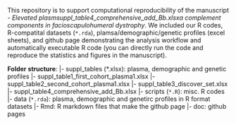 This repository is to support computational reproducibility of the manuscript - _Elevated plasmsuppl_table4_comprehensive_add_Bb.xlsxa complement components in facioscapulohumeral dystrophy_. We included our R codes, R-compatital datasets (`*.rda`), plamsa/demographic/genetic profiles (excel sheets), and github page demonstrating the analysis workflow and  automatically executable R code (you can directly run the code and reproduce the statistics and figures in the manuscript).

__Folder structure__:
|- suppl_tables (*.xlsx): plasma, demographic and genetic profiles
  |- suppl_table1_first_cohort_plasma1.xlsx
  |- suppl_table2_second_cohort_plasma1.xlsx
  |- suppl_table3_discover_set.xlsx
  |- suppl_table4_comprehensive_add_Bb.xlsx
|- scripts (`*.R`): misc. R codes
|- data (`*.rda`): plasma, demographic and genetirc profiles in R format datasets
|- Rmd: R markdown files that make the github page
|- doc: github pages

